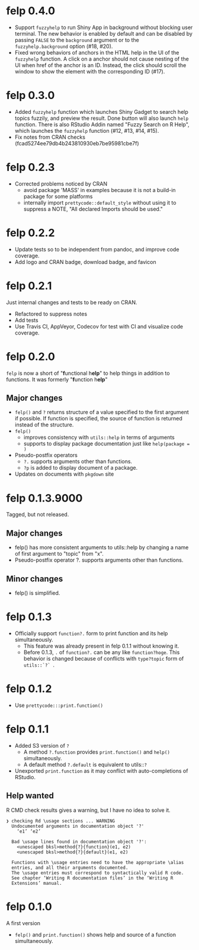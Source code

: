 # felp 0.4.0

- Support `fuzzyhelp` to run Shiny App in background without blocking user terminal.
  The new behavior is enabled by default and can be disabled by passing `FALSE` to the `background` argument or to the `fuzzyhelp.background` option (#18, #20).
- Fixed wrong behaviors of anchors in the HTML help in the UI of the `fuzzyhelp` function.
  A click on a anchor should not cause nesting of the UI when href of the anchor is an ID.
  Instead, the click should scroll the window to show the element with the corresponding ID (#17).

# felp 0.3.0

- Added `fuzzyhelp` function which launches Shiny Gadget to search help topics fuzzily, and preview the result. Done button will also launch `help` function. 
  There is also RStudio Addin named "Fuzzy Search on R Help", which launches the `fuzzyhelp` function (#12, #13, #14, #15).
- Fix notes from CRAN checks (fcad5274ee79db4b243810930eb7be95981cbe7f)


# felp 0.2.3

- Corrected problems noticed by CRAN
    - avoid package 'MASS' in examples because it is not a build-in package for some platforms
    - internally import `prettycode::default_style` without using it to suppress a NOTE, "All declared Imports should be used."

# felp 0.2.2

- Update tests so to be independent from pandoc, and improve code coverage.
- Add logo and CRAN badge, download badge, and favicon

# felp 0.2.1

Just internal changes and tests to be ready on CRAN.

- Refactored to suppress notes
- Add tests
- Use Travis CI, AppVeyor, Codecov for test with CI and visualize code coverage.

# felp 0.2.0

`felp` is now a short of "**f**unctional h**elp**" to help things in addition to functions. 
It was formerly "**f**unction h**elp**"

## Major changes

- `felp()` and `?` returns structure of a value specified to the first argument
  if possible. If function is specified, the source of function is returned 
  instead of the structure.
- `felp()`
    - improves consistency with `utils::help` in terms of arguments
    - supports to display package documentation just like `help(package = )`
- Pseudo-postfix operators
    - `?.` supports arguments other than functions.
    - `?p` is added to display document of a package.
- Updates on documents with `pkgdown` site

# felp 0.1.3.9000

Tagged, but not released.

## Major changes

- felp() has more consistent arguments to utils::help by changing a name of first argument to "topic" from "x".
- Pseudo-postfix operator ?. supports arguments other than functions.

## Minor changes

- felp() is simplified.


# felp 0.1.3

- Officially support `function?.` form to print function and its help simultaneously.
    - This feature was already present in felp 0.1.1 without knowing it.
    - Before 0.1.3, `.` of `function?.` can be any like `function?hoge`. 
      This behavior is changed because of conflicts with `type?topic` form of ``utils::`?` ``.

# felp 0.1.2

- Use `prettycode:::print.function()`

# felp 0.1.1

- Added S3 version of `?`
    - A method `?.function` provides `print.function()` and `help()` simultaneously.
    - A default method `?.default` is equivalent to utils::`?`
- Unexported `print.function` as it may conflict with auto-completions of RStudio.

## Help wanted

R CMD check results gives a warning, but I have no idea to solve it.

```
❯ checking Rd \usage sections ... WARNING
  Undocumented arguments in documentation object '?'
    ‘e1’ ‘e2’
  
  Bad \usage lines found in documentation object '?':
    <unescaped bksl>method{?}{function}(e1, e2)
    <unescaped bksl>method{?}{default}(e1, e2)
  
  Functions with \usage entries need to have the appropriate \alias
  entries, and all their arguments documented.
  The \usage entries must correspond to syntactically valid R code.
  See chapter ‘Writing R documentation files’ in the ‘Writing R
  Extensions’ manual.
```

# felp 0.1.0

A first version

- `felp()` and `print.function()` shows help and source of a function simultaneously.
